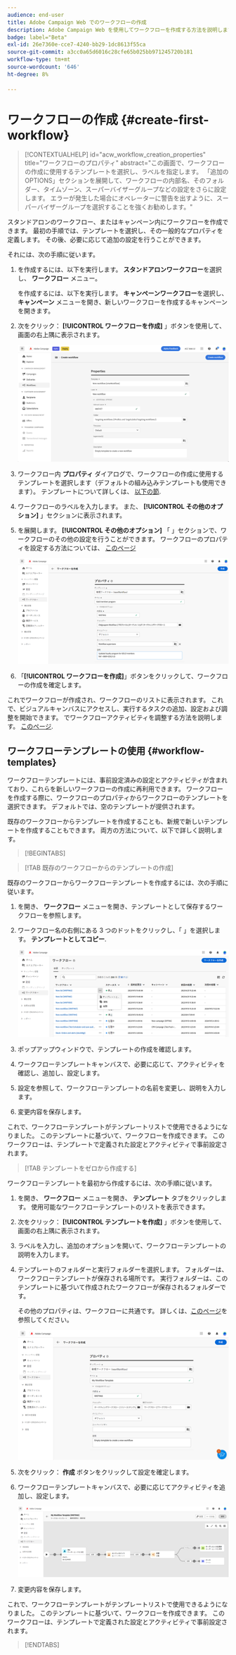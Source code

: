 ```yaml
---
audience: end-user
title: Adobe Campaign Web でのワークフローの作成
description: Adobe Campaign Web を使用してワークフローを作成する方法を説明します
badge: label="Beta"
exl-id: 26e7360e-cce7-4240-bb29-1dc8613f55ca
source-git-commit: a3cc0a65d6016c28cfe65b025bb971245720b181
workflow-type: tm+mt
source-wordcount: '646'
ht-degree: 8%

---
```



# ワークフローの作成 {#create-first-workflow}

>[!CONTEXTUALHELP]
>id="acw_workflow_creation_properties"
>title="ワークフローのプロパティ"
>abstract="この画面で、ワークフローの作成に使用するテンプレートを選択し、ラベルを指定します。 「追加のOPTIONS」セクションを展開して、ワークフローの内部名、そのフォルダー、タイムゾーン、スーパーバイザーグループなどの設定をさらに設定します。 エラーが発生した場合にオペレーターに警告を出すように、スーパーバイザーグループを選択することを強くお勧めします。"

スタンドアロンのワークフロー、またはキャンペーン内にワークフローを作成できます。 最初の手順では、テンプレートを選択し、その一般的なプロパティを定義します。 その後、必要に応じて追加の設定を行うことができます。

それには、次の手順に従います。

1. を作成するには、以下を実行します。 **スタンドアロンワークフロー**&#x200B;を選択し、 **ワークフロー** メニュー。

   を作成するには、以下を実行します。 **キャンペーンワークフロー**&#x200B;を選択し、 **キャンペーン** メニューを開き、新しいワークフローを作成するキャンペーンを開きます。

1. 次をクリック： **[!UICONTROL ワークフローを作成]** 」ボタンを使用して、画面の右上隅に表示されます。

   ![](assets/workflow-create.png)

1. ワークフロー内 **プロパティ** ダイアログで、ワークフローの作成に使用するテンプレートを選択します（デフォルトの組み込みテンプレートも使用できます）。 テンプレートについて詳しくは、 [以下の節](#work-with-workflow-templates-workflow-templates).

1. ワークフローのラベルを入力します。 また、 **[!UICONTROL その他のオプション]** 」セクションに表示されます。

1. を展開します。 **[!UICONTROL その他のオプション]** 「 」セクションで、ワークフローのその他の設定を行うことができます。 ワークフローのプロパティを設定する方法については、 [このページ](workflow-settings.md#properties)

   ![](assets/workflow-additional-options.png)

1. 「**[!UICONTROL ワークフローを作成]**」ボタンをクリックして、ワークフローの作成を確定します。

これでワークフローが作成され、ワークフローのリストに表示されます。 これで、ビジュアルキャンバスにアクセスし、実行するタスクの追加、設定および調整を開始できます。 でワークフローアクティビティを調整する方法を説明します。 [このページ](orchestrate-activities.md).

## ワークフローテンプレートの使用 {#workflow-templates}

ワークフローテンプレートには、事前設定済みの設定とアクティビティが含まれており、これらを新しいワークフローの作成に再利用できます。 ワークフローを作成する際に、ワークフローのプロパティからワークフローのテンプレートを選択できます。 デフォルトでは、空のテンプレートが提供されます。

既存のワークフローからテンプレートを作成することも、新規で新しいテンプレートを作成することもできます。 両方の方法について、以下で詳しく説明します。


>[!BEGINTABS]

>[!TAB 既存のワークフローからのテンプレートの作成]

既存のワークフローからワークフローテンプレートを作成するには、次の手順に従います。

1. を開き、 **ワークフロー** メニューを開き、テンプレートとして保存するワークフローを参照します。
1. ワークフロー名の右側にある 3 つのドットをクリックし、「 」を選択します。 **テンプレートとしてコピー**.

   ![](assets/wf-copy-as-template.png)

1. ポップアップウィンドウで、テンプレートの作成を確認します。
1. ワークフローテンプレートキャンバスで、必要に応じて、アクティビティを確認し、追加し、設定します。
1. 設定を参照して、ワークフローテンプレートの名前を変更し、説明を入力します。
1. 変更内容を保存します。

これで、ワークフローテンプレートがテンプレートリストで使用できるようになりました。 このテンプレートに基づいて、ワークフローを作成できます。 このワークフローは、テンプレートで定義された設定とアクティビティで事前設定されます。


>[!TAB テンプレートをゼロから作成する]


ワークフローテンプレートを最初から作成するには、次の手順に従います。

1. を開き、 **ワークフロー** メニューを開き、 **テンプレート** タブをクリックします。 使用可能なワークフローテンプレートのリストを表示できます。
1. 次をクリック： **[!UICONTROL テンプレートを作成]** 」ボタンを使用して、画面の右上隅に表示されます。
1. ラベルを入力し、追加のオプションを開いて、ワークフローテンプレートの説明を入力します。
1. テンプレートのフォルダーと実行フォルダーを選択します。 フォルダーは、ワークフローテンプレートが保存される場所です。 実行フォルダーは、このテンプレートに基づいて作成されたワークフローが保存されるフォルダーです。

   その他のプロパティは、ワークフローに共通です。 詳しくは、[このページ](workflow-settings.md#properties)を参照してください。

   ![](assets/new-wf-template.png)

1. 次をクリック： **作成** ボタンをクリックして設定を確定します。
1. ワークフローテンプレートキャンバスで、必要に応じてアクティビティを追加し、設定します。

   ![](assets/wf-template-activities.png)

1. 変更内容を保存します。

これで、ワークフローテンプレートがテンプレートリストで使用できるようになりました。 このテンプレートに基づいて、ワークフローを作成できます。 このワークフローは、テンプレートで定義された設定とアクティビティで事前設定されます。

>[!ENDTABS]
